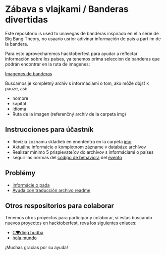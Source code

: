# Zábava s vlajkami / Banderas divertidas

Este repositorio is used to unavegas de banderas inspirado en el a serie de Big Bang Theory, no usaario usrior adivinar información de pais a part im de la bandera.

Para esto aprovecharemos hacktoberfest para ayudar a reflectar información sobre los paises, ya tenemos prima seleccion de banderas que podrán encontrar en la ruta de imagenes:

[Imagenes de banderas](https://github.com/xaca/juego_banderas/tree/master/img)

Buscamos je kompletný archív s informáciami o tom, ako môže dôjsť k pauze, asi:

+ nombre
+ kapitál
+ idioma
+ Ruta de la imagen (referenčný archív de la carpeta img)

## Instrucciones para účastník

+ Revízia zoznamu skladieb en enententra en la carpeta [img](https://github.com/xaca/juego_banderas/tree/master/img)
+ Aktuálne informácie o kompletnom zázname v databáze archívov
+ Realizar mínimo 5 prispievateľov do archívov s informáciami o países
+ seguir las normas del [código de behaviora](https://docs.google.com/document/d/1gFKOhyUqMZzrZcbq8A_TpO5x9J9HK6agv70awCH8pyI/edit) del [evento](https://docs.google.com/document/d/1gFKOhyUqMZzrZcbq8A_TpO5x9J9HK6agv70awCH8pyI/edit)

## Problémy

+ [Informácie o pada](https://github.com/xaca/juego_banderas/issues/1)
+ [Ayuda con traducción archivo readme](https://github.com/xaca/juego_banderas/issues/2)

## Otros respositorios para colaborar

Tenemos otros proyectos para participar y colaborar, si estas buscando nuevos proyectos en hacktoberfest, reva los siguientes enlaces:

+ [C:heart:ding hudba](https://github.com/xaca/coding-music)
+ [hola mundo](https://github.com/xaca/holamundo.co)

¡Muchas gracias por su ayuda!


